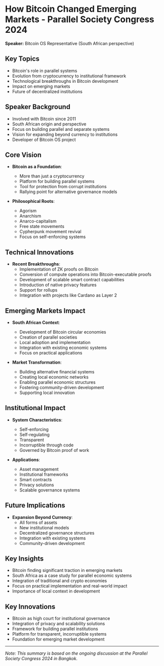 # How Bitcoin Changed Emerging Markets - Parallel Society Congress 2024
**Speaker:** Bitcoin OS Representative (South African perspective)

## Key Topics
- Bitcoin's role in parallel systems
- Evolution from cryptocurrency to institutional framework
- Technological breakthroughs in Bitcoin development
- Impact on emerging markets
- Future of decentralized institutions

## Speaker Background
- Involved with Bitcoin since 2011
- South African origin and perspective
- Focus on building parallel and separate systems
- Vision for expanding beyond currency to institutions
- Developer of Bitcoin OS project

## Core Vision
- **Bitcoin as a Foundation**:
  - More than just a cryptocurrency
  - Platform for building parallel systems
  - Tool for protection from corrupt institutions
  - Rallying point for alternative governance models

- **Philosophical Roots**:
  - Agorism
  - Anarchism
  - Anarco-capitalism
  - Free state movements
  - Cypherpunk movement revival
  - Focus on self-enforcing systems

## Technical Innovations
- **Recent Breakthroughs**:
  - Implementation of ZK proofs on Bitcoin
  - Conversion of compute operations into Bitcoin-executable proofs
  - Development of scalable smart contract capabilities
  - Introduction of native privacy features
  - Support for rollups
  - Integration with projects like Cardano as Layer 2

## Emerging Markets Impact
- **South African Context**:
  - Development of Bitcoin circular economies
  - Creation of parallel societies
  - Local adoption and implementation
  - Integration with existing economic systems
  - Focus on practical applications

- **Market Transformation**:
  - Building alternative financial systems
  - Creating local economic networks
  - Enabling parallel economic structures
  - Fostering community-driven development
  - Supporting local innovation

## Institutional Impact
- **System Characteristics**:
  - Self-enforcing
  - Self-regulating
  - Transparent
  - Incorruptible through code
  - Governed by Bitcoin proof of work

- **Applications**:
  - Asset management
  - Institutional frameworks
  - Smart contracts
  - Privacy solutions
  - Scalable governance systems

## Future Implications
- **Expansion Beyond Currency**:
  - All forms of assets
  - New institutional models
  - Decentralized governance structures
  - Integration with existing systems
  - Community-driven development

## Key Insights
- Bitcoin finding significant traction in emerging markets
- South Africa as a case study for parallel economic systems
- Integration of traditional and crypto economies
- Focus on practical implementation and real-world impact
- Importance of local context in development

## Key Innovations
- Bitcoin as high court for institutional governance
- Integration of privacy and scalability solutions
- Framework for building parallel institutions
- Platform for transparent, incorruptible systems
- Foundation for emerging market development

---
*Note: This summary is based on the ongoing discussion at the Parallel Society Congress 2024 in Bangkok.* 